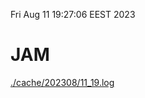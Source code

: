 Fri Aug 11 19:27:06 EEST 2023
# JAM
<a href='./cache/202308/11_19.log'>./cache/202308/11_19.log</a>
